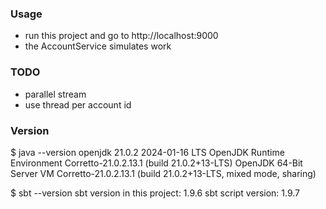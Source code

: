 
### Usage

* run this project and go to http://localhost:9000
* the AccountService simulates work

### TODO

* parallel stream
* use thread per account id

### Version

$ java --version
openjdk 21.0.2 2024-01-16 LTS
OpenJDK Runtime Environment Corretto-21.0.2.13.1 (build 21.0.2+13-LTS)
OpenJDK 64-Bit Server VM Corretto-21.0.2.13.1 (build 21.0.2+13-LTS, mixed mode, sharing)

$ sbt --version
sbt version in this project: 1.9.6
sbt script version: 1.9.7


